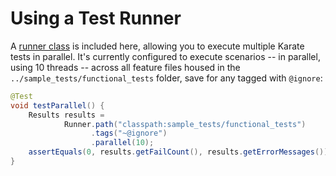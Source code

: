 # Using a Test Runner

A [runner class](https://github.com/staffier/Karate-Demo-Project/blob/main/src/test/java/sample_tests/TestRunner.java) is included here, allowing you to execute multiple Karate tests in parallel. It's currently configured to execute scenarios -- in parallel, using 10 threads -- across all feature files housed in the `../sample_tests/functional_tests` folder, save for any tagged with `@ignore`: 

  ```java
  @Test
  void testParallel() {
      Results results =
              Runner.path("classpath:sample_tests/functional_tests")
                    .tags("~@ignore")
                    .parallel(10);
      assertEquals(0, results.getFailCount(), results.getErrorMessages());
  }
  ```
